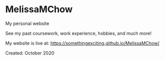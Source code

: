 # MelissaMChow
My personal website

See my past coursework, work experience, hobbies, and much more!

My website is live at: https://somethingexciting.github.io/MelissaMChow/

Created: October 2020
